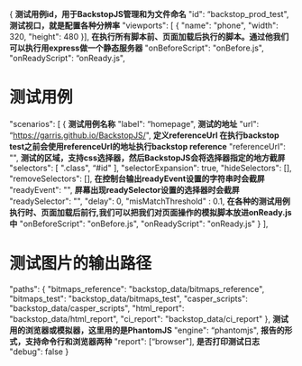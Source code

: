 {
  **测试用例id，用于BackstopJS管理和为文件命名**
  "id": “backstop_prod_test",
  **测试视口，就是配置各种分辨率**
  "viewports": [
    {
      "name": "phone",
      "width": 320,
      "height": 480
    }],
  **在执行所有脚本前、页面加载后执行的脚本。通过他我们可以执行用express做一个静态服务器**
  "onBeforeScript": "onBefore.js",
  "onReadyScript": “onReady.js",
  # 测试用例
  "scenarios": [
    {
      **测试用例名称**
      "label": “homepage",
      **测试的地址**
      "url": “https://garris.github.io/BackstopJS/",
      **定义referenceUrl 在执行backstop test之前会使用referenceUrl的地址执行backstop reference**
      "referenceUrl": "",
      **测试的区域，支持css选择器，然后BackstopJS会将选择器指定的地方截屏**
      "selectors": [
        ".class",
        “#id"
      ],
      "selectorExpansion": true,
      "hideSelectors": [],
      "removeSelectors": [],
      **在控制台输出readyEvent设置的字符串时会截屏**
      "readyEvent": "",
      **屏幕出现readySelector设置的选择器时会截屏**
      "readySelector": "",
      "delay": 0,
      "misMatchThreshold" : 0.1,
      **在各种的测试用例执行时、页面加载后前行,我们可以把我们对页面操作的模拟脚本放进onReady.js中**
      "onBeforeScript": "onBefore.js",
      "onReadyScript": "onReady.js"
    }
  ],
  # 测试图片的输出路径
  "paths": {
    "bitmaps_reference": "backstop_data/bitmaps_reference",
    "bitmaps_test": "backstop_data/bitmaps_test",
    "casper_scripts": "backstop_data/casper_scripts",
    "html_report": "backstop_data/html_report",
    "ci_report": "backstop_data/ci_report"
  },
  **测试用的浏览器或模拟器，这里用的是PhantomJS**
  "engine": “phantomjs",
  **报告的形式，支持命令行和浏览器两种**
  "report": [“browser"],
  **是否打印测试日志**
  "debug": false
}